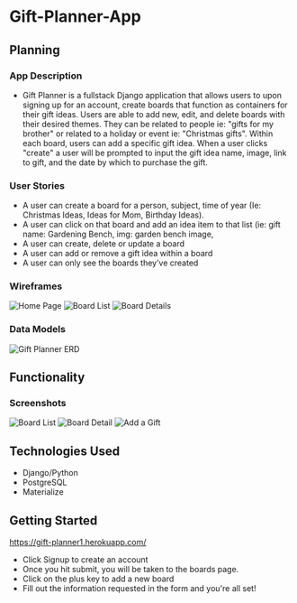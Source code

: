 # Gift-Planner-App
## Planning 
### App Description
-  Gift Planner is a fullstack Django application that allows users to upon signing up for an account, create boards that function as containers for their gift ideas. Users are able to add new, edit, and delete boards with their desired themes. They can be related to people ie: "gifts for my brother" or related to a holiday or event ie: "Christmas gifts". Within each board, users can add a specific gift idea. When a user clicks "create" a user will be prompted to input the gift idea name, image, link to gift, and the date by which to purchase the gift.

### User Stories
- A user can create a board for a person, subject, time of year (Ie: Christmas Ideas, Ideas for Mom, Birthday Ideas). 
- A user can click on that board and add an idea item to that list (ie: gift name: Gardening Bench, img: garden bench image, 
- A user can create, delete or update a board
- A user can add or remove a gift idea within a board 
- A user can only see the boards they’ve created 

### Wireframes
![Home Page](assets/Home%20Page.png)
![Board List](assets/Board%20List.png)
![Board Details](assets/Board%20Details.png)

### Data Models
![Gift Planner ERD](assets/Gift%20Planner%20ERD.png)

## Functionality
### Screenshots
![Board List](assets/Board%20List%20Page.png)
![Board Detail](assets/Board%20Details.png)
![Add a Gift](assets/Add%20a%20gift%20.png)

## Technologies Used
- Django/Python
- PostgreSQL 
- Materialize

## Getting Started
https://gift-planner1.herokuapp.com/

- Click Signup to create an account
- Once you hit submit, you will be taken to the boards page.
- Click on the plus key to add a new board
- Fill out the information requested in the form and you're all set!

